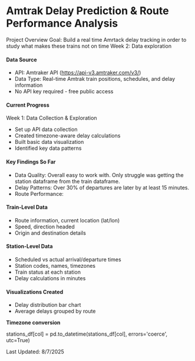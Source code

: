 # **Amtrak Delay Prediction & Route Performance Analysis**

Project Overview
Goal: Build a real time Amrtack delay tracking in order to study what makes these trains not on time
Week 2: Data exploration

#### **Data Source**
- API: Amtraker API (https://api-v3.amtraker.com/v3/)
- Data Type: Real-time Amtrak train positions, schedules, and delay information
- No API key required - free public access

#### **Current Progress**
Week 1: Data Collection & Exploration 
- Set up API data collection
- Created timezone-aware delay calculations
- Built basic data visualization
- Identified key data patterns

#### **Key Findings So Far**

- Data Quality: Overall easy to work with. Only struggle was getting the station dataframe from the train dataframe.
- Delay Patterns: Over 30% of departures are later by at least 15 minutes.
- Route Performance: 

#### **Train-Level Data**

- Route information, current location (lat/lon)
- Speed, direction headed
- Origin and destination details

#### **Station-Level Data**

- Scheduled vs actual arrival/departure times
- Station codes, names, timezones
- Train status at each station
- Delay calculations in minutes

#### **Visualizations Created**

- Delay distribution bar chart
- Average delays grouped by route

**Timezone conversion**

stations_df[col] = pd.to_datetime(stations_df[col], errors='coerce', utc=True)


Last Updated: 8/7/2025

